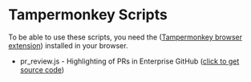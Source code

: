 # Tampermonkey Scripts

To be able to use these scripts, you need the ([Tampermonkey browser extension](https://www.tampermonkey.net/)) installed in your browser.

* pr_review.js - Highlighting of PRs in Enterprise GitHub ([click to get source code](https://raw.githubusercontent.com/hulmgulm/tampermonkey/main/pr_review.js))
